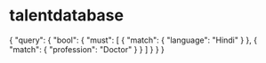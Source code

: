 # talentdatabase
{
  "query": {
    "bool": {
      "must": [
        {
          "match": {
            "language": "Hindi"
          }
        },
        {
          "match": {
            "profession": "Doctor"
          }
        }
      ]
    }
  }
}
